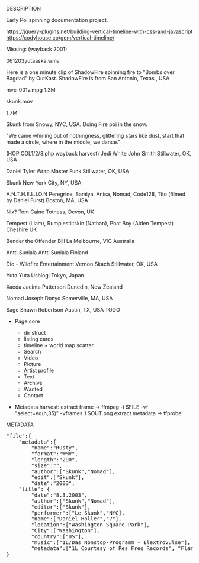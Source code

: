 DESCRIPTION

Early Poi spinning documentation project.

https://jquery-plugins.net/building-vertical-timeline-with-css-and-javascript
https://codyhouse.co/gem/vertical-timeline/


Missing: (wayback 2001)

061203yutaaska.wmv

Here is a one minute clip of ShadowFire spinning fire to "Bombs over Bagdad" by OutKast. ShadowFire is from  San Antonio, Texas , USA

mvc-001v.mpg 1.3M

skunk.mov

1.7M

Skunk from Snowy, NYC, USA. Doing Fire poi in the snow.

"We came whirling out of nothingness, glittering stars like dust,
start that made a circle, where in the middle, we dance."

(HOP COL1/2/3.php wayback harvest)
Jedi White
John Smith
Stillwater, OK, USA 

Daniel Tyler
Wrap Master Funk
Stillwater, OK, USA

Skunk
New York City, NY, USA 

A.N.T.H.E.L.I.O.N
Peregrine, Samiya, Anisa, Nomad, Code128, Tito
(filmed by Daniel Furst)
Boston, MA, USA

Nix?
Tom Caine
Totness, Devon, UK

Tempest (Liam), Rumplestiltskin (Nathan), Phat Boy (Aiden Tempest)
Cheshire
UK 

Bender the Offender
Bill La
Melbourne, VIC Australia

Antti Suniala
Antti Suniala
Finland 

Dio - Wildfire Entertainment
Vernon Skach
Stillwater, OK, USA

Yuta
Yuta Ushiogi
Tokyo, Japan 

Xaeda
Jacinta Patterson
Dunedin, New Zealand 

Nomad
Joseph Donyo
Somerville, MA, USA

Sage
Shawn Robertson
Austin, TX, USA
TODO

- Page core
  - dir struct
  - listing cards
  - timeline + world map scatter
  - Search
  - Video
  - Picture
  - Artist profile
  - Text
  - Archive
  - Wanted
  - Contact

- Metadata harvest:
  extract frame -> ffmpeg -i $FILE -vf "select=eq(n\,35)" -vframes 1 $OUT.png
  extract metadata -> ffprobe

METADATA
<pre>
"file":{
	"metadata":{
		"name":"Rusty",
		"format":"WMV",
		"length":"290",
		"size":"",
		"author":["Skunk","Nomad"],
		"edit":["Skunk"],
		"date":"2003",
	"title": {
		"date":"8.3.2003",
		"author":["Skunk","Nomad"],
		"editor":["Skunk"],
		"performer":["Le Skunk","NYC],
		"name":["Daniel Holler","?"],
		"location":["Washington Square Park"],
		"City":["Washington"],
		"country":["US"],
		"music":["1L/Das Nonstop-Programm - Elextrovulse"],
		"metadata":["1L Courtesy of Res Freq Records", "FlambeVolupte","1337","ANTHELION","res-freq.com","13378u.org","antelion.net"]
}
</pre>
